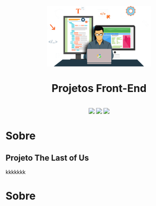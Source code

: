 <p align="center">
<img src="/imagens/foto1.png" width="280" alt="Aprenda Front-end">
</p>
<h1 align="center"> Projetos Front-End </h1> <br>
<div align="center"> 
  <img src="https://img.shields.io/badge/HTML5-E34F26?style=for-the-badge&logo=html5&logoColor=white" target="_blank"></a>
  <img src="https://img.shields.io/badge/CSS3-1572B6?style=for-the-badge&logo=css3&logoColor=white" target="_blank"></a>
 	<img src="https://img.shields.io/badge/JavaScript-323330?style=for-the-badge&logo=javascript&logoColor=F7DF1E" target="_blank"></a>  
</div>

##

<h1>Sobre</h1>
<p></p>


<h2>Projeto The Last of Us</h2>
<p> kkkkkkk </p>

<h1>Sobre</h1>